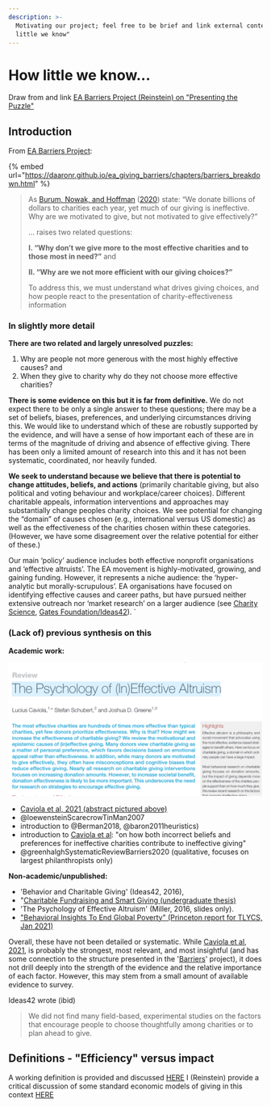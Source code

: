```yaml
---
description: >-
  Motivating our project; feel free to be brief and link external content.  "How
  little we know"
---
```


# How little we know...

Draw from and link [EA Barriers Project (Reinstein) on "Presenting the Puzzle"](https://daaronr.github.io/ea\_giving\_barriers/chapters/present-puzzle.html)

## Introduction

From [EA Barriers Project](https://daaronr.github.io/ea\_giving\_barriers/chapters/present-puzzle.html):

{% embed url="https://daaronr.github.io/ea_giving_barriers/chapters/barriers_breakdown.html" %}

> As [Burum, Nowak, and Hoffman](https://daaronr.github.io/ea\_giving\_barriers/present-puzzle.html#ref-burumEvolutionaryExplanationIneffective2020) ([2020](https://daaronr.github.io/ea\_giving\_barriers/present-puzzle.html#ref-burumEvolutionaryExplanationIneffective2020)) state: “We donate billions of dollars to charities each year, yet much of our giving is ineffective. Why are we motivated to give, but not motivated to give effectively?”
>
> ... raises two related questions:
>
> **I. “Why don’t we give more to the most effective charities and to those most in need?”** and
>
> **II. “Why are we not more efficient with our giving choices?”**
>
> To address this, we must understand what drives giving choices, and how people react to the presentation of charity-effectiveness information

### In slightly more detail

**There are two related and largely unresolved puzzles:**

1. Why are people not more generous with the most highly effective causes? and
2. When they give to charity why do they not choose more effective charities?

**There is some evidence on this but it is far from definitive.** We do not expect there to be only a single answer to these questions; there may be a set of beliefs, biases, preferences, and underlying circumstances driving this. We would like to understand which of these are robustly supported by the evidence, and will have a sense of how important each of these are in terms of the magnitude of driving and absence of effective giving. There has been only a limited amount of research into this and it has not been systematic, coordinated, nor heavily funded.

**We seek to understand because we believe that there is potential to change attitudes, beliefs, and actions** (primarily charitable giving, but also political and voting behaviour and workplace/career choices). Different charitable appeals, information interventions and approaches may substantially change peoples charity choices. We see potential for changing the “domain” of causes chosen (e.g., international versus US domestic) as well as the effectiveness of the charities chosen within these categories. (However, we have some disagreement over the relative potential for either of these.)

Our main ‘policy’ audience includes both effective nonprofit organisations and ‘effective altruists’. The EA movement is highly-motivated, growing, and gaining funding. However, it represents a niche audience: the ‘hyper-analytic but morally-scrupulous’. EA organisations have focused on identifying effective causes and career paths, but have pursued neither extensive outreach nor ‘market research’ on a larger audience (see [Charity Science](http://www.charityscience.com/operations-details/scaling-down-charity-science-outreach), [Gates Foundation/Ideas42](http://www.ideas42.org/wp-content/uploads/2018/08/ideas42-Best-of-Intentions\_Charitable-Giving-1.pdf)). \`

### (Lack of) previous synthesis on this

**Academic work:**

![](<../.gitbook/assets/image (5) (1) (1) (1) (1) (1).png>)

* [Caviola et al, 2021 (abstract pictured above)](https://www.cell.com/trends/cognitive-sciences/fulltext/S1364-6613\(21\)00090-5#secst0005)
* @loewensteinScarecrowTinMan2007
* introduction to @Berman2018, @baron2011heuristics)
* introduction to [Caviola et al](http://journal.sjdm.org/19/190810/jdm190810.pdf): "on how both incorrect beliefs and preferences for ineffective charities contribute to ineffective giving"
* @greenhalghSystematicReviewBarriers2020 (qualitative, focuses on largest philanthropists only)

**Non-academic/unpublished:**

* 'Behavior and Charitable Giving' (Ideas42, 2016),
* "[Charitable Fundraising and Smart Giving (undergraduate thesis)](https://aarongertler.net/wp-content/uploads/2018/01/Aaron-Gertler-Senior-Thesis-full-bibliography-1.pdf)
* 'The Psychology of Effective Altruism' (Miller, 2016, slides only).
* ["Behavioral Insights To End Global Poverty" (Princeton report for TLYCS, Jan 2021)](https://www.dropbox.com/s/xggx5gz4k0219gt/SPI%20591b%20-%20Behavioral%20Insights%20To%20End%20Global%20Poverty%20-%20Jan%202021.pdf?dl=0)

Overall, these have not been detailed or systematic. While [Caviola et al, 2021](https://www.cell.com/trends/cognitive-sciences/fulltext/S1364-6613\(21\)00090-5#secst0005), is probably the strongest, most relevant, and most insightful (and has some connection to the structure presented in the '[Barriers](https://daaronr.github.io/ea\_giving\_barriers/index.html)' project), it does not drill deeply into the strength of the evidence and the relative importance of each factor. However, this may stem from a small amount of available evidence to survey.

Ideas42 wrote (ibid)

> We did not find many field-based, experimental studies on the factors that encourage people to choose thoughtfully among charities or to plan ahead to give.

## Definitions - "Efficiency" versus impact <a href="#def-impact" id="def-impact"></a>

A working definition is provided and discussed [HERE](https://daaronr.github.io/ea\_giving\_barriers/chapters/present\_puzzle.html#definitions---efficiency-versus-impact-def-impactpresent\_puzzle-17) I (Reinstein) provide a critical discussion of some standard economic models of giving in this context [HERE](https://daaronr.github.io/ea\_giving\_barriers/chapters/present\_puzzle.html#why-puzzle)
